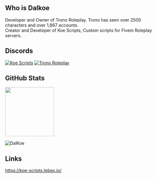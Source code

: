 ## Who is Dalkoe
Developer and Owner of Trono Roleplay. Trono has seen over 2500 characters and over 1,867 accounts.<br>
Creator and Developer of Koe Scripts, Custom scripts for Fivem Roleplay servers. 

## Discords

[![Koe Scripts](https://discordapp.com/api/guilds/973740232363085854/widget.png?style=banner2)](https://discord.gg/vnrGVBCkes)
[![Trono Roleplay](https://discordapp.com/api/guilds/837466615393026099/widget.png?style=banner2)](https://discord.gg/s2BdJzuQsd)

## GitHub Stats
<p align="left">
  <img height="160rem" src="https://github-readme-stats-eight-theta.vercel.app/api?username=DalKoe&layout=compact&show_icons=true&include_all_commits=true&hide_border=true&count_private=true&title_color=ff64da&icon_color=a960ff&text_color=ffffff&bg_color=291B3E"/>
</p>

<p align="left"> <img src="https://komarev.com/ghpvc/?username=DalKoe&label=Views&color=blue&style=plastic" alt="DalKoe" /> </p>

## Links
https://koe-scripts.tebex.io/
